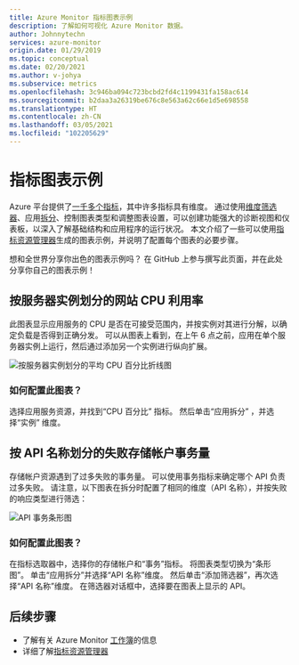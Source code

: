 ```yaml
---
title: Azure Monitor 指标图表示例
description: 了解如何可视化 Azure Monitor 数据。
author: Johnnytechn
services: azure-monitor
origin.date: 01/29/2019
ms.topic: conceptual
ms.date: 02/20/2021
ms.author: v-johya
ms.subservice: metrics
ms.openlocfilehash: 3c946ba094c723bcbd2fd4c1199431fa158ac614
ms.sourcegitcommit: b2daa3a26319be676c8e563a62c66e1d5e698558
ms.translationtype: HT
ms.contentlocale: zh-CN
ms.lasthandoff: 03/05/2021
ms.locfileid: "102205629"
---
```

# <a name="metric-chart-examples"></a>指标图表示例 

Azure 平台提供了[一千多个指标](../platform/metrics-supported.md)，其中许多指标具有维度。 通过使用[维度筛选器](./metrics-charts.md)、应用[拆分](./metrics-charts.md)、控制图表类型和调整图表设置，可以创建功能强大的诊断视图和仪表板，以深入了解基础结构和应用程序的运行状况。 本文介绍了一些可以使用[指标资源管理器](./metrics-charts.md)生成的图表示例，并说明了配置每个图表的必要步骤。

想和全世界分享你出色的图表示例吗？ 在 GitHub 上参与撰写此页面，并在此处分享你自己的图表示例！

## <a name="website-cpu-utilization-by-server-instances"></a>按服务器实例划分的网站 CPU 利用率

此图表显示应用服务的 CPU 是否在可接受范围内，并按实例对其进行分解，以确定负载是否得到正确分发。 可以从图表上看到，在上午 6 点之前，应用在单个服务器实例上运行，然后通过添加另一个实例进行纵向扩展。

![按服务器实例划分的平均 CPU 百分比折线图](./media/metrics-charts/cpu-by-instance.png)

### <a name="how-to-configure-this-chart"></a>如何配置此图表？

选择应用服务资源，并找到“CPU 百分比”  指标。 然后单击“应用拆分”  ，并选择“实例”  维度。

<!--Not available in MC-->
## <a name="volume-of-failed-storage-account-transactions-by-api-name"></a>按 API 名称划分的失败存储帐户事务量

存储帐户资源遇到了过多失败的事务量。 可以使用事务指标来确定哪个 API 负责过多失败。 请注意，以下图表在拆分时配置了相同的维度（API 名称），并按失败的响应类型进行筛选：

![API 事务条形图](./media/metrics-charts/split-and-filter-example.png)

### <a name="how-to-configure-this-chart"></a>如何配置此图表？

在指标选取器中，选择你的存储帐户和“事务”指标。 将图表类型切换为“条形图”。 单击“应用拆分”并选择“API 名称”维度。 然后单击“添加筛选器”，再次选择“API 名称”维度。 在筛选器对话框中，选择要在图表上显示的 API。

## <a name="next-steps"></a>后续步骤

* 了解有关 Azure Monitor [工作簿](../visualize/workbooks-overview.md)的信息
* 详细了解[指标资源管理器](metrics-charts.md)



